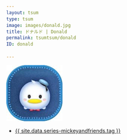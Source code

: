 ```yaml
---
layout: tsum
type: tsum
image: images/donald.jpg
title: ドナルド | Donald
permalink: tsumtsum/donald
ID: donald

---
```

<img class="ui image" src="../images/donald.jpg">

* <a href="{{ site.data.series-mickeyandfriends.url }}">{{ site.data.series-mickeyandfriends.tag }}</a>
